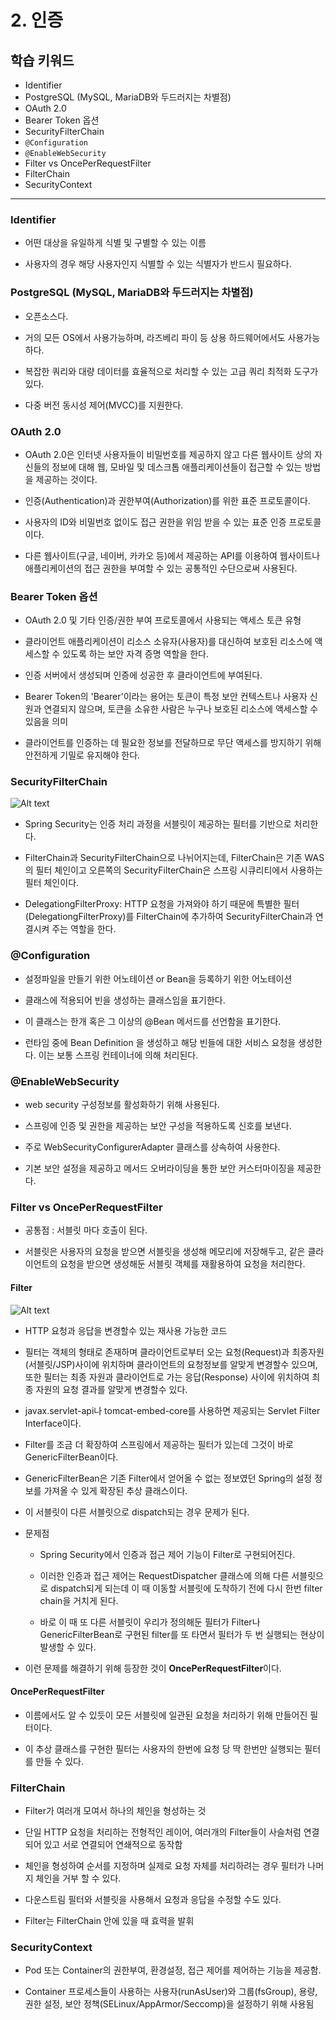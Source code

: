 # 2. 인증

## 학습 키워드

- Identifier
- PostgreSQL (MySQL, MariaDB와 두드러지는 차별점)
- OAuth 2.0
- Bearer Token 옵션
- SecurityFilterChain
- `@Configuration`
- `@EnableWebSecurity`
- Filter vs OncePerRequestFilter
- FilterChain
- SecurityContext

***

### Identifier

- 어떤 대상을 유일하게 식별 및 구별할 수 있는 이름

- 사용자의 경우 해당 사용자인지 식별할 수 있는 식별자가 반드시 필요하다.

### PostgreSQL (MySQL, MariaDB와 두드러지는 차별점)

- 오픈소스다.

- 거의 모든 OS에서 사용가능하며, 라즈베리 파이 등 상용 하드웨어에서도 사용가능하다.

- 복잡한 쿼리와 대량 데이터를 효율적으로 처리할 수 있는 고급 쿼리 최적화 도구가 있다.

- 다중 버전 동시성 제어(MVCC)를 지원한다.

### OAuth 2.0

- OAuth 2.0은 인터넷 사용자들이 비밀번호를 제공하지 않고 다른 웹사이트 상의 자신들의 정보에 대해 웹, 모바일 및 데스크톱 애플리케이션들이 접근할 수 있는 방법을 제공하는 것이다.

- 인증(Authentication)과 권한부여(Authorization)를 위한 표준 프로토콜이다.

- 사용자의 ID와 비밀번호 없이도 접근 권한을 위임 받을 수 있는 표준 인증 프로토콜이다.

- 다른 웹사이트(구글, 네이버, 카카오 등)에서 제공하는 API를 이용하여 웹사이트나 애플리케이션의 접근 권한을 부여할 수 있는 공통적인 수단으로써 사용된다.

### Bearer Token 옵션

- OAuth 2.0 및 기타 인증/권한 부여 프로토콜에서 사용되는 액세스 토큰 유형

- 클라이언트 애플리케이션이 리소스 소유자(사용자)를 대신하여 보호된 리소스에 액세스할 수 있도록 하는 보안 자격 증명 역할을 한다.

- 인증 서버에서 생성되며 인증에 성공한 후 클라이언트에 부여된다.

- Bearer Token의 'Bearer'이라는 용어는 토큰이 특정 보안 컨텍스트나 사용자 신원과 연결되지 않으며, 토큰을 소유한 사람은 누구나 보호된 리소스에 액세스할 수 있음을 의미

- 클라이언트를 인증하는 데 필요한 정보를 전달하므로 무단 액세스를 방지하기 위해 안전하게 기밀로 유지해야 한다.

### SecurityFilterChain

![Alt text](image-3.png)

- Spring Security는 인증 처리 과정을 서블릿이 제공하는 필터를 기반으로 처리한다.

- FilterChain과 SecurityFilterChain으로 나뉘어지는데, FilterChain은 기존 WAS의 필터 체인이고 오른쪽의 SecurityFilterChain은 스프링 시큐리티에서 사용하는 필터 체인이다.

- DelegationgFilterProxy: HTTP 요청을 가져와야 하기 때문에 특별한 필터(DelegationgFilterProxy)를 FilterChain에 추가하여 SecurityFilterChain과 연결시켜 주는 역할을 한다.

### @Configuration

- 설정파일을 만들기 위한 어노테이션 or Bean을 등록하기 위한 어노테이션

- 클래스에 적용되어 빈을 생성하는 클래스임을 표기한다.

- 이 클래스는 한개 혹은 그 이상의 @Bean 메서드를 선언함을 표기한다.

- 런타임 중에 Bean Definition 을 생성하고 해당 빈들에 대한 서비스 요청을 생성한다. 이는 보통 스프링 컨테이너에 의해 처리된다.

### @EnableWebSecurity

- web security 구성정보를 활성화하기 위해 사용된다.

- 스프링에 인증 및 권한을 제공하는 보안 구성을 적용하도록 신호를 보낸다.

- 주로 WebSecurityConfigurerAdapter 클래스를 상속하여 사용한다.

- 기본 보안 설정을 제공하고 메서드 오버라이딩을 통한 보안 커스터마이징을 제공한다.

### Filter vs OncePerRequestFilter

- 공통점 : 서블릿 마다 호출이 된다.

- 서블릿은 사용자의 요청을 받으면 서블릿을 생성해 메모리에 저장해두고, 같은 클라이언트의 요청을 받으면 생성해둔 서블릿 객체를 재활용하여 요청을 처리한다.

#### Filter

![Alt text](image-4.png)

- HTTP 요청과 응답을 변경할수 있는 재사용 가능한 코드

- 필터는 객체의 형태로 존재하며 클라이언트로부터 오는 요청(Request)과 최종자원(서블릿/JSP)사이에 위치하며 클라이언트의 요청정보를 알맞게 변경할수 있으며, 또한 필터는 최종 자원과 클라이언트로 가는 응답(Response) 사이에 위치하여 최종 자원의 요청 결과를 알맞게 변경할수 있다.

- javax.servlet-api나 tomcat-embed-core를 사용하면 제공되는 Servlet Filter Interface이다.

- Filter를 조금 더 확장하여 스프링에서 제공하는 필터가 있는데 그것이 바로 GenericFilterBean이다.

- GenericFilterBean은 기존 Filter에서 얻어올 수 없는 정보였던 Spring의 설정 정보를 가져올 수 있게 확장된 추상 클래스이다.

- 이 서블릿이 다른 서블릿으로 dispatch되는 경우 문제가 된다.

- 문제점

  - Spring Security에서 인증과 접근 제어 기능이 Filter로 구현되어진다.

  - 이러한 인증과 접근 제어는 RequestDispatcher 클래스에 의해 다른 서블릿으로 dispatch되게 되는데 이 때 이동할 서블릿에 도착하기 전에 다시 한번 filter chain을 거치게 된다.

  - 바로 이 때 또 다른 서블릿이 우리가 정의해둔 필터가 Filter나 GenericFilterBean로 구현된 filter를 또 타면서 필터가 두 번 실행되는 현상이 발생할 수 있다.

- 이런 문제를 해결하기 위해 등장한 것이 **OncePerRequestFilter**이다.

#### OncePerRequestFilter

- 이름에서도 알 수 있듯이 모든 서블릿에 일관된 요청을 처리하기 위해 만들어진 필터이다.

- 이 추상 클래스를 구현한 필터는 사용자의 한번에 요청 당 딱 한번만 실행되는 필터를 만들 수 있다.

### FilterChain

- Filter가 여러개 모여서 하나의 체인을 형성하는 것

- 단일 HTTP 요청을 처리하는 전형적인 레이어, 여러개의 Filter들이 사슬처럼 연결되어 있고 서로 연결되어 연쇄적으로 동작함

- 체인을 형성하여 순서를 지정하며 실제로 요청 자체를 처리하려는 경우 필터가 나머지 체인을 거부 할 수 있다.

- 다운스트림 필터와 서블릿을 사용해서 요청과 응답을 수정할 수도 있다.

- Filter는 FilterChain 안에 있을 때 효력을 발휘

### SecurityContext

- Pod 또는 Container의 권한부여, 환경설정, 접근 제어를 제어하는 기능을 제공함.

- Container 프로세스들이 사용하는 사용자(runAsUser)와 그룹(fsGroup), 용량, 권한 설정, 보안 정책(SELinux/AppArmor/Seccomp)을 설정하기 위해 사용됨
